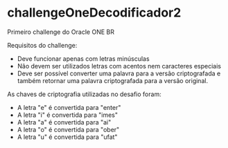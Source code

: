 # challengeOneDecodificador2

Primeiro challenge do Oracle ONE BR

Requisitos do challenge:
- Deve funcionar apenas com letras minúsculas
- Não devem ser utilizados letras com acentos nem caracteres especiais
- Deve ser possível converter uma palavra para a versão criptografada e também retornar uma palavra criptografada para a versão original.

As chaves de criptografia utilizadas no desafio foram:

- A letra "e" é convertida para "enter" <br>
- A letra "i" é convertida para "imes"  <br>
- A letra "a" é convertida para "ai"  <br>
- A letra "o" é convertida para "ober" <br>
- A letra "u" é convertida para "ufat"
